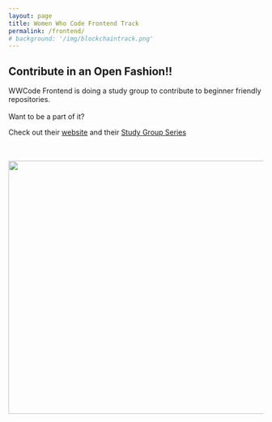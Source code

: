 ```yaml
---
layout: page
title: Women Who Code Frontend Track
permalink: /frontend/
# background: '/img/blockchaintrack.png'
---
```


## Contribute in an Open Fashion!! 

WWCode Frontend is doing a study group to contribute to beginner friendly repositories. 
<br />
<br />
Want to be a part of it?

Check out their [website](https://frontendstudygroup.github.io/) and their [Study Group Series](https://us02web.zoom.us/webinar/register/WN_0i4q_-RxRnGyr3t_uD_XXw)

<br />
<br />
<img src="{{site.baseurl}}/img/opensourcefrontend.jpeg" width='1000' height='500'>